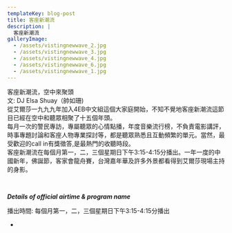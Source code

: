 ```yaml
---
templateKey: blog-post
title: 客座新潮流
description: |
  客座新潮流
galleryImage:
  - /assets/vistingnewwave_2.jpg
  - /assets/vistingnewwave_3.jpg
  - /assets/vistingnewwave_4.jpg
  - /assets/vistingnewwave_6.jpg
  - /assets/vistingnewwave_1.jpg
---
```



客座新潮流，空中來聚頭\
文: DJ Elsa Shuay（帥如珊)\
從艾爾莎一九九九年加入4EB中文組這個大家庭開始，不知不覺地客座新潮流這節目已經在空中和聽眾相聚了十五個年頭。\
每月一次的警民專訪，專屬聽眾的心情點播，年度音樂流行榜，不負責電影講評，時事專題討論和客座人物專業探討等，都是聽眾熟悉且互動頻繁的單元。當然，最受歡迎的call in有獎徵答,是最熱門的收聽時段。\
客座新潮流在每個月第一，二，三個星期日下午3:15-4:15分播出。一年一度的中國新年，佛誕節，客家會龍舟賽，台灣嘉年華及許多外景都看得到艾爾莎現場主持的身影。

 

***Details of official airtime & program name***

播出時間: 每個月第一，二，三個星期日下午3:15-4:15分播出

*